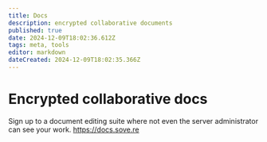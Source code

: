 ```yaml
---
title: Docs
description: encrypted collaborative documents
published: true
date: 2024-12-09T18:02:36.612Z
tags: meta, tools
editor: markdown
dateCreated: 2024-12-09T18:02:35.366Z
---
```


# Encrypted collaborative docs
Sign up to a document editing suite where not even the server administrator can see your work.
https://docs.sove.re